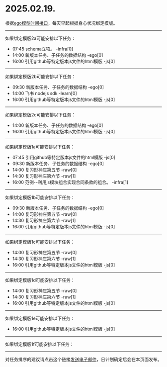 # 2025.02.19.

根据[ego模型时间接口](https://gitee.com/hyg/blog/blob/master/timeflow.md)，每天早起根据身心状况绑定模版。

---
如果绑定模版2a可能安排以下任务：

- 07:45	schema立项。 -infra[0]
- 14:00	新版本任务、子任务的数据结构 -ego[0]
- 16:00	引用github等特定版本js文件的html模版 -js[0]

---
如果绑定模版2b可能安排以下任务：

- 09:30	新版本任务、子任务的数据结构 -ego[0]
- 14:00	飞书 nodejs sdk -learn[0]
- 16:00	引用github等特定版本js文件的html模版 -js[0]

---
如果绑定模版2c可能安排以下任务：

- 14:00	新版本任务、子任务的数据结构 -ego[0]
- 16:00	引用github等特定版本js文件的html模版 -js[0]

---
如果绑定模版1a可能安排以下任务：

- 07:45	引用github等特定版本js文件的html模版 -js[0]
- 09:30	新版本任务、子任务的数据结构 -ego[0]
- 14:00	复习形神庄第五节 -raw[0]
- 14:30	复习形神庄第六节 -raw[1]
- 16:00	范例--利用js模块组合实现合同条款的组合。 -infra[1]

---
如果绑定模版1b可能安排以下任务：

- 09:30	新版本任务、子任务的数据结构 -ego[0]
- 14:00	复习形神庄第五节 -raw[0]
- 14:30	复习形神庄第六节 -raw[1]
- 16:00	引用github等特定版本js文件的html模版 -js[0]

---
如果绑定模版1c可能安排以下任务：

- 14:00	复习形神庄第五节 -raw[0]
- 14:30	复习形神庄第六节 -raw[1]
- 16:00	引用github等特定版本js文件的html模版 -js[0]

---
如果绑定模版1d可能安排以下任务：

- 14:00	复习形神庄第五节 -raw[0]
- 14:30	复习形神庄第六节 -raw[1]
- 16:00	引用github等特定版本js文件的html模版 -js[0]

---
如果绑定模版1e可能安排以下任务：

- 16:00	引用github等特定版本js文件的html模版 -js[0]

---
如果绑定模版1f可能安排以下任务：


---
对任务排序的建议请点击这个链接<a href="mailto:huangyg@mars22.com?subject=关于2025.02.19.任务排序的建议&body=date: 2025.02.19.%0D%0Afile: ../../blog/release/time/d.20250219.md%0D%0A---请勿修改邮件主题及以上内容---%0D%0A">发送电子邮件</a>，日计划确定后会在本页面发布。